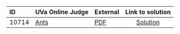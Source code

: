| ID | UVa Online Judge | External | Link to solution |
|:---|:---|:---|:---:|
| 10714 | [Ants](https://onlinejudge.org/index.php?option=onlinejudge&Itemid=8&page=show_problem&problem=1655) | [PDF](https://onlinejudge.org/external/107/10714.pdf) | [Solution](https%3A//github.com/versenyi98/programming-contests/tree/master/UVa%20Online%20Judge/10714%2520-%2520Ants)|
